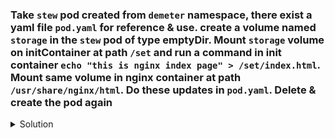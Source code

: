 ### Take `stew` pod created from `demeter` namespace, there exist a yaml file `pod.yaml` for reference & use. create a volume named `storage` in the `stew` pod of type emptyDir. Mount `storage` volume on initContainer at path `/set` and run a command in init container `echo "this is nginx index page" > /set/index.html`. Mount same volume in nginx container at path `/usr/share/nginx/html`. Do these updates in `pod.yaml`. Delete & create the pod again

<details><summary>Solution</summary>
<p>

```bash
apiVersion: v1
kind: Pod
metadata:
  creationTimestamp: null
  labels:
    run: stew
  name: stew
  namespace: demeter
spec:
  initContainers:
    - image: busybox
      name: setup
      command: ["sh","-c","echo 'this is nginx index page' > /set/index.html"]
      volumeMounts:
        - name: storage
          mountPath: /set
  containers:
  - image: nginx
    name: serve
    volumeMounts:
      - name: storage
        mountPath: /usr/share/index/html
  dnsPolicy: ClusterFirst
  restartPolicy: Always
  volumes:
    - name: storage
      emptyDir: {}
status: {}
```

</p>
</details>